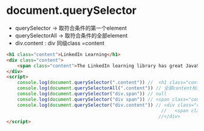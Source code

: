 # document.querySelector 
* querySelector -> 取符合条件的第一个element 
* querySelectorAll -> 取符合条件的全部element 
*  div.content : div 同级class =content
```html
<h1 class="content">LinkedIn Learning</h1>
<div class="content">
    <span class="content">The LinkedIn learning library has great JavaScript courses!</span>
</div>
<script>
    console.log(document.querySelector(".content")) //  <h1 class="content">LinkedIn Learning</h1>
    console.log(document.querySelectorAll(".content")) // 全部content标签
    console.log(document.querySelector("div.span")) // null
    console.log(document.querySelector("div span")) // <span class="content">The LinkedIn learning library has great JavaScript courses!</span>
    console.log(document.querySelector("div.content")) // <div class="content">
                                                         //   <span class="content">The LinkedIn learning library has great JavaScript courses!</span>
                                                        //</div>
</script>
```